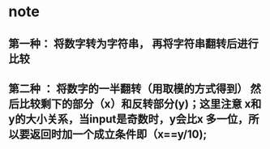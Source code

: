 # note

## 第一种： 将数字转为字符串， 再将字符串翻转后进行比较

## 第二种 ： 将数字的一半翻转（用取模的方式得到） 然后比较剩下的部分（x）和反转部分(y)；这里注意 x和y的大小关系，当input是奇数时，y会比x 多一位，所以要返回时加一个成立条件即（x==y/10);